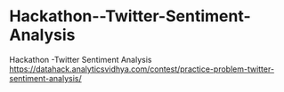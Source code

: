 # Hackathon--Twitter-Sentiment-Analysis
Hackathon -Twitter Sentiment Analysis
https://datahack.analyticsvidhya.com/contest/practice-problem-twitter-sentiment-analysis/

